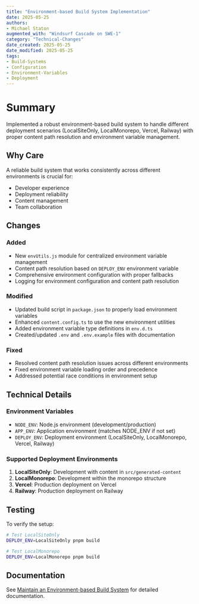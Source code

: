 ```yaml
---
title: "Environment-based Build System Implementation"
date: 2025-05-25
authors: 
- Michael Staton
augmented_with: "Windsurf Cascade on SWE-1"
category: "Technical-Changes"
date_created: 2025-05-25
date_modified: 2025-05-25
tags: 
- Build-Systems
- Configuration
- Environment-Variables
- Deployment
---
```


# Summary

Implemented a robust environment-based build system to handle different deployment scenarios (LocalSiteOnly, LocalMonorepo, Vercel, Railway) with proper content path resolution and environment variable management.

## Why Care

A reliable build system that works consistently across different environments is crucial for:
- Developer experience
- Deployment reliability
- Content management
- Team collaboration

## Changes

### Added
- New `envUtils.js` module for centralized environment variable management
- Content path resolution based on `DEPLOY_ENV` environment variable
- Comprehensive environment configuration with proper fallbacks
- Logging for environment configuration and content path resolution

### Modified
- Updated build script in `package.json` to properly load environment variables
- Enhanced `content.config.ts` to use the new environment utilities
- Added environment variable type definitions in `env.d.ts`
- Created/updated `.env` and `.env.example` files with documentation

### Fixed
- Resolved content path resolution issues across different environments
- Fixed environment variable loading order and precedence
- Addressed potential race conditions in environment setup

## Technical Details

### Environment Variables
- `NODE_ENV`: Node.js environment (development/production)
- `APP_ENV`: Application environment (matches NODE_ENV if not set)
- `DEPLOY_ENV`: Deployment environment (LocalSiteOnly, LocalMonorepo, Vercel, Railway)

### Supported Deployment Environments
1. **LocalSiteOnly**: Development with content in `src/generated-content`
2. **LocalMonorepo**: Development within the monorepo structure
3. **Vercel**: Production deployment on Vercel
4. **Railway**: Production deployment on Railway

## Testing

To verify the setup:

```bash
# Test LocalSiteOnly
DEPLOY_ENV=LocalSiteOnly pnpm build

# Test LocalMonorepo
DEPLOY_ENV=LocalMonorepo pnpm build
```

## Documentation

See [Maintain an Environment-based Build System](/lost-in-public/reminders/Maintain-an-Environment-based-Build-System) for detailed documentation.
